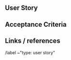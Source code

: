 ## User Story

<!-- Informal, natural language description of features for tasi -->

## Acceptance Criteria

<!-- Which criteria needs to be fulfilled for the user story? -->

## Links / references


/label ~"type: user story"
